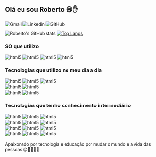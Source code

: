 
## Olá eu sou Roberto 😄✋

[![Gmail](https://img.shields.io/badge/Gmail-D14836?style=for-the-badge&logo=gmail&logoColor=white)](robertoufpa19@gmail.com)
[![Linkedin](https://img.shields.io/badge/LinkedIn-0077B5?style=for-the-badge&logo=linkedin&logoColor=white)](https://www.linkedin.com/in/roberto-oliveira-070ab5231/) 
[![GitHub](https://img.shields.io/badge/GitHub-100000?style=for-the-badge&logo=github&logoColor=white)](https://github.com/robertoufpa19)

![Roberto's GitHub stats](https://github-readme-stats.vercel.app/api?username=robertoufpa19&show_icons=true&theme=cobalt)
[![Top Langs](https://github-readme-stats.vercel.app/api/top-langs/?username=robertoufpa19)](https://github.com/robertoufpa19/github-readme-stats)


### SO que utilizo
<img align="center"  alt="html5" src="https://img.shields.io/badge/Android-3DDC84?style=for-the-badge&logo=android&logoColor=white">
<img align="center"  alt="html5" src="https://img.shields.io/badge/Windows-0078D6?style=for-the-badge&logo=windows&logoColor=white">
<img align="center"  alt="html5" src="https://img.shields.io/badge/Linux-FCC624?style=for-the-badge&logo=linux&logoColor=black">
<img align="center"  alt="html5" src="https://img.shields.io/badge/Ubuntu-E95420?style=for-the-badge&logo=ubuntu&logoColor=white"><br/>

### Tecnologias que utilizo no meu dia a dia
<div style="display: inline_block"> 
<img align="center"  alt="html5" src="https://img.shields.io/badge/Java-ED8B00?style=for-the-badge&logo=openjdk&logoColor=white">
<img align="center"  alt="html5" src="https://img.shields.io/badge/Android_Studio-3DDC84?style=for-the-badge&logo=android-studio&logoColor=white">
<img align="center"  alt="html5" src="https://img.shields.io/badge/GIT-E44C30?style=for-the-badge&logo=git&logoColor=white"><br/>
<img align="center"  alt="html5" src="https://img.shields.io/badge/Microsoft_Office-D83B01?style=for-the-badge&logo=microsoft-office&logoColor=white">
<img align="center"  alt="html5" src="https://img.shields.io/badge/LibreOffice-18A303?style=for-the-badge&logo=LibreOffice&logoColor=white"><br/>
<img align="center"  alt="html5" src="https://img.shields.io/badge/Google_chrome-4285F4?style=for-the-badge&logo=Google-chrome&logoColor=white">
<img align="center"  alt="html5" src="https://img.shields.io/badge/Microsoft_Edge-0078D7?style=for-the-badge&logo=Microsoft-edge&logoColor=white"><br/>

### Tecnologias que tenho conhecimento intermediário
<img align="center"  alt="html5" src="https://img.shields.io/badge/JavaScript-F7DF1E?style=for-the-badge&logo=javascript&logoColor=black">
<img align="center"  alt="html5" src="https://img.shields.io/badge/HTML-239120?style=for-the-badge&logo=html5&logoColor=white">
<img align="center"  alt="html5" src="https://img.shields.io/badge/HTML5-E34F26?style=for-the-badge&logo=html5&logoColor=white"> <br/>
<img align="center"  alt="html5" src="https://img.shields.io/badge/CSS-239120?&style=for-the-badge&logo=css3&logoColor=white"> 
<img align="center"  alt="html5" src="https://img.shields.io/badge/CSS3-1572B6?style=for-the-badge&logo=css3&logoColor=white">
<img align="center"  alt="html5" src="https://img.shields.io/badge/MySQL-005C84?style=for-the-badge&logo=mysql&logoColor=white"> <br/>
<img align="center"  alt="html5" src="https://img.shields.io/badge/MariaDB-003545?style=for-the-badge&logo=mariadb&logoColor=white">
<img align="center"  alt="html5" src="https://img.shields.io/badge/Visual_Studio-5C2D91?style=for-the-badge&logo=visual%20studio&logoColor=white">
<img align="center"  alt="html5" src="https://img.shields.io/badge/Node.js-43853D?style=for-the-badge&logo=node.js&logoColor=white"><br/>
<img align="center"  alt="html5" src="https://img.shields.io/badge/C-00599C?style=for-the-badge&logo=c&logoColor=white">
<img align="center"  alt="html5" src="https://img.shields.io/badge/PHP-777BB4?style=for-the-badge&logo=php&logoColor=white">
<img align="center"  alt="html5" src="https://img.shields.io/badge/Google_Cloud-4285F4?style=for-the-badge&logo=google-cloud&logoColor=white"><br/>

</div>
<br/>
Apaixonado por tecnologia e educação por mudar o mundo e a vida das pessoas 😍👨‍🎓👨‍💻
